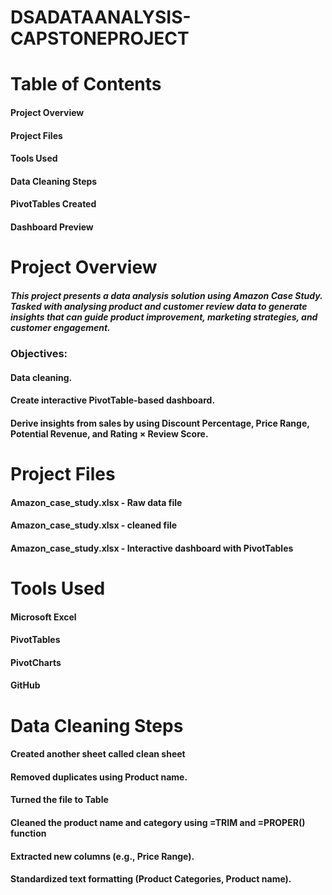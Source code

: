 # DSADATAANALYSIS-CAPSTONEPROJECT
# Table of Contents
#### Project Overview
#### Project Files
#### Tools Used
#### Data Cleaning Steps
#### PivotTables Created
#### Dashboard Preview
# Project Overview
##### This project presents a data analysis solution using Amazon Case Study. Tasked with analysing product and customer review data to generate insights that can guide product improvement, marketing strategies, and customer engagement.
### Objectives:
#### Data cleaning.
#### Create interactive PivotTable-based dashboard.
#### Derive insights from sales by using Discount Percentage, Price Range, Potential Revenue, and Rating × Review Score.
# Project Files
#### Amazon_case_study.xlsx -  Raw data file
#### Amazon_case_study.xlsx - cleaned file
#### Amazon_case_study.xlsx -	Interactive dashboard with PivotTables
# Tools Used
#### Microsoft Excel
#### PivotTables
#### PivotCharts
#### GitHub
# Data Cleaning Steps
#### Created another sheet called clean sheet
#### Removed duplicates using Product name.
#### Turned the file to Table
#### Cleaned the product name and category using =TRIM and =PROPER() function
#### Extracted new columns (e.g., Price Range).
#### Standardized text formatting (Product Categories, Product name).





